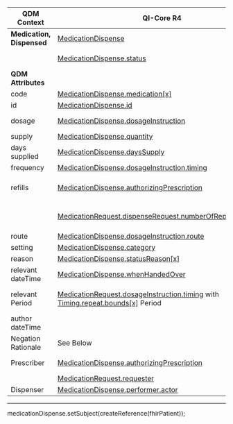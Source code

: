 <table class="grid">
  <thead>
    <tr>
      <th><strong>QDM Context</strong></th>
      <th><strong>QI-Core R4</strong></th>
      <th><strong>Comments</strong></th>
      <th><strong>Conversion</strong></th>
    </tr>
  </thead>
  <tbody>
    <tr>
      <td><strong>Medication, Dispensed</strong></td>
      <td><a href="StructureDefinition-qicore-medicationdispense.html">MedicationDispense</a></td>
      <td>&nbsp;</td>
      <td>QDM::MedicationDispensed</td>
    </tr>
    <tr>
      <td>&nbsp;</td>
      <td><a href="StructureDefinition-qicore-medicationdispense-definitions.html#MedicationDispense.status">MedicationDispense.status</a></td>
      <td>Constrain MedicationDispense.status to active, completed, on-hold</td>
      <td>Set to "unknown" unless element has negation</td>
    </tr>
    <tr>
      <td><strong>QDM Attributes</strong></td>
      <td>&nbsp;</td>
      <td>&nbsp;</td>
    </tr>
    <tr>
      <td>code</td>
      <td><a href="StructureDefinition-qicore-medicationdispense-definitions.html#MedicationDispense.medication[x]">MedicationDispense.medication[x]</a></td>
      <td>&nbsp;</td>
      <td>qdmDataElement.getDataElementCodes()</td>
    </tr>
    <tr>
      <td>id</td>
      <td><a href="StructureDefinition-qicore-medicationdispense-definitions.html#MedicationDispense.id">MedicationDispense.id</a></td>
      <td>&nbsp;</td>
      <td>qdmDataElement.get_id() </td>
    </tr>
    <tr>
      <td>dosage</td>
      <td><a href="StructureDefinition-qicore-medicationdispense-definitions.html#MedicationDispense.dosageInstruction">MedicationDispense.dosageInstruction</a></td>
      <td>ordered, calculated</td>
      <td>qdmDataElement.getDosage() is a QdmQuantity convertred to  dosageDoseAndRateComponent.setDose(convertQuantity(qdmDataElement.getDosage())) </td>
    </tr>
    <tr>
      <td>supply</td>
      <td><a href="StructureDefinition-qicore-medicationdispense-definitions.html#MedicationDispense.quantity">MedicationDispense.quantity</a></td>
      <td>&nbsp;</td>
      <td>No Data in for element for qdmDataElement.getSupply()</td>
    </tr>
    <tr>
      <td>days supplied</td>
      <td><a href="StructureDefinition-qicore-medicationdispense-definitions.html#MedicationDispense.daysSupply">MedicationDispense.daysSupply</a></td>
      <td>&nbsp;</td>
      <td>qdmDataElement.getDaysSupplied()</td>
    </tr>
    <tr>
      <td>frequency</td>
      <td><a href="StructureDefinition-qicore-medicationdispense-definitions.html#MedicationDispense.dosageInstruction.timing">MedicationDispense.dosageInstruction.timing</a></td>
      <td>See dosageInstruction</td>
      <td>qdmDataElement.getFrequency()</td>
    </tr>
    <tr>
      <td>refills</td>
      <td><a href="StructureDefinition-qicore-medicationdispense-definitions.html#MedicationDispense.authorizingPrescription">MedicationDispense.authorizingPrescription</a></td>
      <td>Reference authorizing prescription (<a href="StructureDefinition-qicore-medicationrequest.html">MedicationRequest</a>) which contains Medication.Request.dispsenseRequest.numberOfRepeatsAllowed</td>
      <td> (int) qdmDataElement.getRefills() No data for element </td>
    </tr>
    <tr>
      <td>&nbsp;</td>
      <td><a href="StructureDefinition-qicore-medicationrequest-definitions.html#MedicationRequest.dispenseRequest.numberOfRepeatsAllowed">MedicationRequest.dispenseRequest.numberOfRepeatsAllowed</a></td>
      <td>Timing schedule (e.g., every 8 hours). <a href="StructureDefinition-qicore-medicationdispense-definitions.html#MedicationDispense.authorizingPrescription">MedicationDispense.authorizingPrescription</a> provides reference to the applicable <a href="StructureDefinition-qicore-medicationrequest.html">MedicationRequest</a> for this information.</td>
    </tr>
    <tr>
      <td>route</td>
      <td><a href="StructureDefinition-qicore-medicationdispense-definitions.html#MedicationDispense.dosageInstruction.route">MedicationDispense.dosageInstruction.route</a></td>
      <td>See dosageInstruction</td>
      <td>qdmDataElement.getRoute()</td>
    </tr>
    <tr>
      <td>setting</td>
      <td><a href="StructureDefinition-qicore-medicationdispense-definitions.html#MedicationDispense.category">MedicationDispense.category</a></td>
      <td>Inpatient, Outpatient, Community, Discharge</td>
       <td>No Data in for element for qdmDataElement.getSetting() </td>
    </tr>
    <tr>
      <td>reason</td>
      <td><a href="StructureDefinition-qicore-medicationdispense-definitions.html#MedicationDispense.statusReason[x]">MedicationDispense.statusReason[x]</a></td>
      <td>The reason for ordering or not ordering the medication</td>
    </tr>
    <tr>
      <td>relevant dateTime</td>
      <td><a href="StructureDefinition-qicore-medicationdispense-definitions.html#MedicationDispense.whenHandedOver">MedicationDispense.whenHandedOver</a></td>
      <td>When provided to patient or representative</td>
      <td>qdmDataElement.getRelevantDatetime()</td>
    </tr>
    <tr>
      <td>relevant Period</td>
      <td><a href="StructureDefinition-qicore-medicationrequest-definitions.html#MedicationRequest.dosageInstruction.timing">MedicationRequest.dosageInstruction.timing</a> with <a href="http://hl7.org/fhir/R4/datatypes-definitions.html#Timing.repeat.bounds_x_">Timing.repeat.bounds[x]</a> Period</td>
      <td>The anticipated time from starting to stopping an ordered or dispensed medication can also be computed in an expression and derived from the duration attribute</td>
    </tr>
    <tr>
      <td>author dateTime</td>
      <td>&nbsp;</td>
      <td>&nbsp;</td>
      <td>Ignored qdmDataElement.getAuthorDatetime()</td>
    </tr>
    <tr>
      <td>Negation Rationale</td>
      <td>See Below</td>
      <td>&nbsp;</td>
    </tr>
    <tr>
      <td>Prescriber</td>
      <td><a href="StructureDefinition-qicore-medicationdispense-definitions.html#MedicationDispense.authorizingPrescription">MedicationDispense.authorizingPrescription</a></td>
      <td>Reference authorizing prescription (MedicationRequest) which contains Medication.Request.requester</td>
      <td>No Data in for element for qdmDataElement.getPrescriber()  </td>
    </tr>
    <tr>
      <td>&nbsp;</td>
      <td><a href="StructureDefinition-qicore-medicationrequest-definitions.html#MedicationRequest.requester">MedicationRequest.requester</a></td>
      <td>&nbsp;</td>
    </tr>
    <tr>
      <td>Dispenser</td>
      <td><a href="StructureDefinition-qicore-medicationdispense-definitions.html#MedicationDispense.performer.actor">MedicationDispense.performer.actor</a></td>
      <td>&nbsp;</td>
       <td>No data for dmDataElement.getDispenser() </td>
    </tr>
  </tbody>
</table>

----

medicationDispense.setSubject(createReference(fhirPatient));
